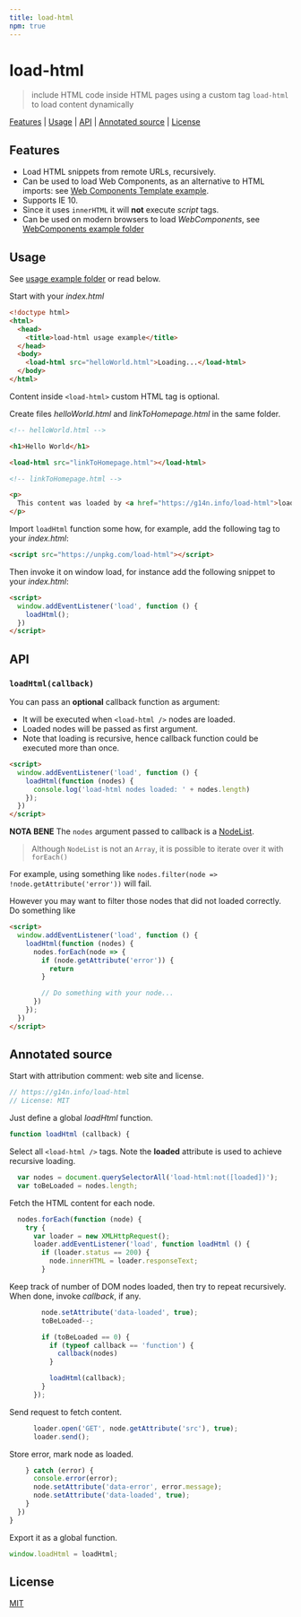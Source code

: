 ```yaml
---
title: load-html
npm: true
---
```

# load-html

> include HTML code inside HTML pages using a custom tag `load-html` to load content dynamically

[Features](#features) |
[Usage](#usage) |
[API](#api) |
[Annotated source](#annotated-source) |
[License](#license)

## Features

* Load HTML snippets from remote URLs, recursively.
* Can be used to load Web Components, as an alternative to HTML imports: see [Web Components Template example](https://github.com/fibo/load-html/tree/master/examples/webcomponents-template).
* Supports IE 10.
* Since it uses `innerHTML` it will **not** execute *script* tags.
* Can be used on modern browsers to load <em>WebComponents</em>, see [WebComponents example folder](https://github.com/fibo/load-html/tree/master/examples/web-components)

## Usage

See [usage example folder](https://github.com/fibo/load-html/tree/master/examples/usage) or read below.

Start with your *index.html*

```html
<!doctype html>
<html>
  <head>
    <title>load-html usage example</title>
  </head>
  <body>
    <load-html src="helloWorld.html">Loading...</load-html>
  </body>
</html>
```

Content inside `<load-html>` custom HTML tag is optional.

Create files *helloWorld.html* and *linkToHomepage.html* in the same folder.

```html
<!-- helloWorld.html -->

<h1>Hello World</h1>

<load-html src="linkToHomepage.html"></load-html>
```

```html
<!-- linkToHomepage.html -->

<p>
  This content was loaded by <a href="https://g14n.info/load-html">load-html</a>.
</p>
```

Import `loadHtml` function some how, for example, add the following tag
to your *index.html*:

```html
<script src="https://unpkg.com/load-html"></script>
```

Then invoke it on window load, for instance add the following snippet to your *index.html*:

```html
<script>
  window.addEventListener('load', function () {
    loadHtml();
  })
</script>
```

## API

### `loadHtml(callback)`

You can pass an **optional** callback function as argument:

* It will be executed when `<load-html />` nodes are loaded.
* Loaded nodes will be passed as first argument.
* Note that loading is recursive, hence callback function could be executed more than once.

```html
<script>
  window.addEventListener('load', function () {
    loadHtml(function (nodes) {
      console.log('load-html nodes loaded: ' + nodes.length)
    });
  })
</script>
```

**NOTA BENE** The `nodes` argument passed to callback is a [NodeList](https://developer.mozilla.org/docs/Web/API/NodeList).

> Although `NodeList` is not an `Array`, it is possible to iterate over it with `forEach()`

For example, using something like `nodes.filter(node => !node.getAttribute('error'))` will fail.

However you may want to filter those nodes that did not loaded correctly. Do something like

```html
<script>
  window.addEventListener('load', function () {
    loadHtml(function (nodes) {
      nodes.forEach(node => {
        if (node.getAttribute('error')) {
          return
        }

        // Do something with your node...
      })
    });
  })
</script>
```

## Annotated source

Start with attribution comment: web site and license.

```javascript
// https://g14n.info/load-html
// License: MIT
```

Just define a global *loadHtml* function.

```javascript
function loadHtml (callback) {
```

Select all `<load-html />` tags. Note the **loaded** attribute is used to achieve recursive loading.

```javascript
  var nodes = document.querySelectorAll('load-html:not([loaded])');
  var toBeLoaded = nodes.length;
```

Fetch the HTML content for each node.

```javascript
  nodes.forEach(function (node) {
    try {
      var loader = new XMLHttpRequest();
      loader.addEventListener('load', function loadHtml () {
        if (loader.status == 200) {
          node.innerHTML = loader.responseText;
        }
```

Keep track of number of DOM nodes loaded, then try to repeat recursively. When done, invoke *callback*, if any.

```javascript
        node.setAttribute('data-loaded', true);
        toBeLoaded--;

        if (toBeLoaded == 0) {
          if (typeof callback == 'function') {
            callback(nodes)
          }

          loadHtml(callback);
        }
      });
```

Send request to fetch content.

```javascript
      loader.open('GET', node.getAttribute('src'), true);
      loader.send();
```

Store error, mark node as loaded.

```javascript
    } catch (error) {
      console.error(error);
      node.setAttribute('data-error', error.message);
      node.setAttribute('data-loaded', true);
    }
  })
}
```

Export it as a global function.

```javascript
window.loadHtml = loadHtml;
```

## License

[MIT](http://g14n.info/mit-license)
